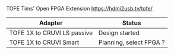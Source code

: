 TOFE Tims' Open FPGA Extension https://hdmi2usb.tv/tofe/


|Adapter|Status|
|-------|------|
|TOFE 1X to CRUVI LS passive | Design started |
|TOFE 1X to CRUVI Smart | Planning, select FPGA ? |


